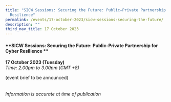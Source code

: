 ```yaml
---
title: "SICW Sessions: Securing the Future: Public–Private Partnership for Cyber
  Resilience"
permalink: /events/17-october-2023/sicw-sessions-securing-the-future/
description: ""
third_nav_title: 17 October 2023
---
```

#### **SICW Sessions: Securing the Future: Public-Private Partnership for Cyber Resilience **

**17 October 2023 (Tuesday)**  
*Time: 2.00pm to 3.00pm (GMT +8)*

(event brief to be announced) 
<br><br><br>
*Information is accurate at time of publication*
